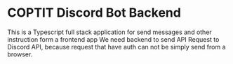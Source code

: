 # COPTIT Discord Bot Backend

This is a Typescript full stack application for send messages and other instruction form a frontend app
We need backend to send API Request to Discord API, because request that have auth can not be 
simply send from a browser.
